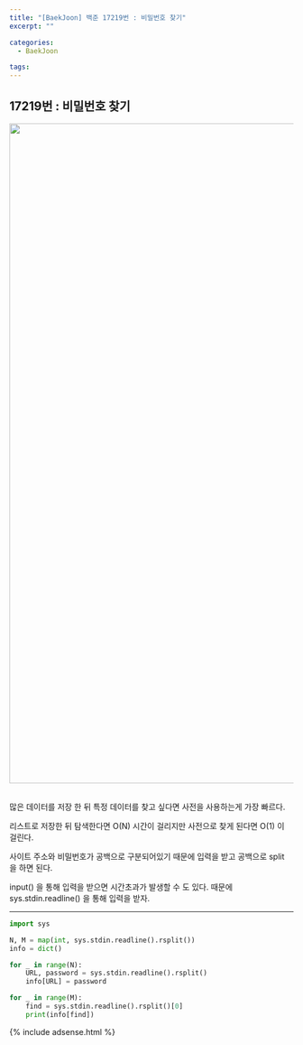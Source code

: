 ```yaml
---
title: "[BaekJoon] 백준 17219번 : 비밀번호 찾기"
excerpt: ""

categories:
  - BaekJoon

tags:
---
```


## 17219번 : 비밀번호 찾기

<center><img width="1169" alt="Find Password" src="https://user-images.githubusercontent.com/54533309/93189685-67a41280-f77d-11ea-80a2-5e726bede945.png">
</center>
<br>

많은 데이터를 저장 한 뒤 특정 데이터를 찾고 싶다면 사전을 사용하는게 가장 빠르다.

리스트로 저장한 뒤 탐색한다면 O(N) 시간이 걸리지만 사전으로 찾게 된다면 O(1) 이 걸린다.

사이트 주소와 비밀번호가 공백으로 구분되어있기 때문에 입력을 받고 공백으로 split 을 하면 된다.

input() 을 통해 입력을 받으면 시간초과가 발생할 수 도 있다. 때문에 sys.stdin.readline() 을 통해 입력을 받자.

---

```python
import sys

N, M = map(int, sys.stdin.readline().rsplit())
info = dict()

for _ in range(N):
	URL, password = sys.stdin.readline().rsplit()
	info[URL] = password

for _ in range(M):
	find = sys.stdin.readline().rsplit()[0]
	print(info[find])
```

{% include adsense.html %}
